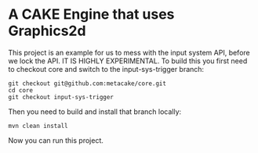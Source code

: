 A CAKE Engine that uses Graphics2d
==================================
This project is an example for us to mess with the input system API, before we lock the API. IT IS HIGHLY EXPERIMENTAL.
To build this you first need to checkout core and switch to the input-sys-trigger branch:
```
git checkout git@github.com:metacake/core.git
cd core
git checkout input-sys-trigger
```
Then you need to build and install that branch locally:
```
mvn clean install
```
Now you can run this project.